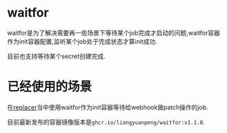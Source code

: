 # waitfor  

waitfor是为了解决需要再一些场景下等待某个job完成才启动的问题,waitfor容器作为init容器配置,监听某个job处于完成状态才算init成功.  

目前也支持等待某个secret创建完成.

# 已经使用的场景  

在[replacer](https://github.com/liangyuanpeng/replacer)当中使用waitfor作为init容器等待给webhook做patch操作的job.  

目前最新发布的容器镜像版本是`ghcr.io/liangyuanpeng/waitfor:v1.1.0`.